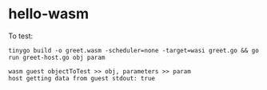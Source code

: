 # hello-wasm


To test:
```console
tinygo build -o greet.wasm -scheduler=none -target=wasi greet.go && go run greet-host.go obj param

wasm guest objectToTest >> obj, parameters >> param
host getting data from guest stdout: true
```